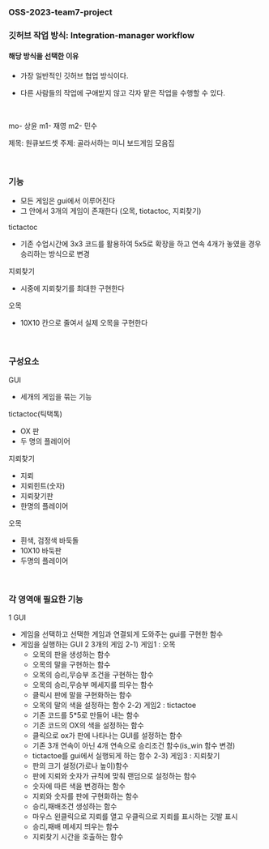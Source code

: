 ### OSS-2023-team7-project

### 깃허브 작업 방식: Integration-manager workflow

#### 해당 방식을 선택한 이유

- 가장 일반적인 깃허브 협업 방식이다.

- 다른 사람들의 작업에 구애받지 않고 각자 맡은 작업을 수행할 수 있다.

<br/>

mo- 상윤
m1- 재영
m2- 민수

제목: 원큐보드셋
주제: 골라서하는 미니 보드게임 모음집

<br/>

### 기능
- 모든 게임은 gui에서 이루어진다
- 그 안에서 3개의 게임이 존재한다 (오목, tiotactoc, 지뢰찾기)

tictactoc
- 기존 수업시간에 3x3 코드를 활용하여 5x5로 확장을 하고 연속 4개가 놓였을 경우 승리하는 방식으로 변경

지뢰찾기
- 시중에 지뢰찾기를 최대한 구현한다

오목
- 10X10 칸으로 줄여서 실제 오목을 구현한다

<br/>

### 구성요소

GUI
- 세개의 게임을 묶는 기능

tictactoc(틱택톡)
- OX 판
- 두 명의 플레이어

지뢰찾기
- 지뢰
- 지뢰힌트(숫자)
- 지뢰찾기판
- 한명의 플레이어

오목
- 흰색, 검정색 바둑돌
- 10X10 바둑판
- 두명의 플레이어

<br/>

### 각 영역애 필요한 기능
1 GUI
- 게임을 선택하고 선택한 게임과 연결되게 도와주는 gui를 구현한 함수
- 게임을 실행하는 GUI
2 3개의 게임
2-1) 게임1 : 오목
	- 오목의 판을 생성하는 함수
	- 오목의 말을 구현하는 함수
	- 오목의 승리,무승부 조건을 구현하는 함수
	- 오목의 승리,무승부 메세지를 띄우는 함수
	- 클릭시 판에 말을 구현화하는 함수
	- 오목의 말의 색을 설정하는 함수
2-2) 게임2 : tictactoe
	- 기존 코드를 5*5로 만들어 내는 함수
	- 기존 코드의 OX의 색을 설정하는 함수
	- 클릭으로 ox가 판에 나타나는 GUI를 설정하는 함수
	- 기존 3개 연속이 아닌 4개 연속으로 승리조건 함수(is_win 함수 변경)
	- tictactoe를 gui에서 실행되게 하는 함수
2-3) 게임3 : 지뢰찾기
	- 판의 크기 설정(가로나 높이)함수
	- 판에 지뢰와 숫자가 규칙에 맞춰 랜덤으로 설정하는 함수
	- 숫자에 따른 색을 변경하는 함수
	- 지뢰와 숫자를 판에 구현화하는 함수
	- 승리,패배조건 생성하는 함수
	- 마우스 왼클릭으로 지뢰를 열고 우클릭으로 지뢰를 표시하는 깃발 표시 
	- 승리,패배 메세지 띄우는 함수
	- 지뢰찾기 시간을 호출하는 함수

<br/>
